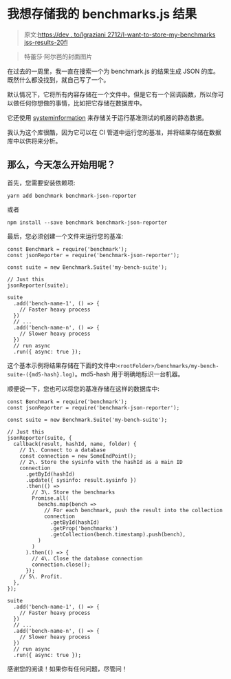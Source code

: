 # 我想存储我的 benchmarks.js 结果

> 原文:[https://dev . to/lgraziani 2712/I-want-to-store-my-benchmarks jss-results-20fl](https://dev.to/lgraziani2712/i-want-to-store-my-benchmarksjs-results-20fl)

> 特蕾莎·阿尔芭的封面图片

在过去的一周里，我一直在搜索一个为 benchmark.js 的结果生成 JSON 的库。既然什么都没找到，就自己写了一个。

默认情况下，它将所有内容存储在一个文件中。但是它有一个回调函数，所以你可以做任何你想做的事情，比如把它存储在数据库中。

它还使用 [systeminformation](https://www.npmjs.com/package/systeminformation) 来存储关于运行基准测试的机器的静态数据。

我认为这个库很酷，因为它可以在 CI 管道中运行您的基准，并将结果存储在数据库中以供将来分析。

## 那么，今天怎么开始用呢？

首先，您需要安装依赖项:

`yarn add benchmark benchmark-json-reporter`

或者

`npm install --save benchmark benchmark-json-reporter`

最后，您必须创建一个文件来运行您的基准:

```
const Benchmark = require('benchmark');
const jsonReporter = require('benchmark-json-reporter');

const suite = new Benchmark.Suite('my-bench-suite');

// Just this
jsonReporter(suite);

suite
  .add('bench-name-1', () => {
    // Faster heavy process
  })
  // ...
  .add('bench-name-n', () => {
    // Slower heavy process
  })
  // run async
  .run({ async: true }); 
```

这个基本示例将结果存储在下面的文件中:`<rootFolder>/benchmarks/my-bench-suite-({md5-hash}.log)`。md5-hash 用于明确地标识一台机器。

顺便说一下，您也可以将您的基准存储在这样的数据库中:

```
const Benchmark = require('benchmark');
const jsonReporter = require('benchmark-json-reporter');

const suite = new Benchmark.Suite('my-bench-suite');

// Just this
jsonReporter(suite, {
  callback(result, hashId, name, folder) {
    // 1\. Connect to a database
    const connection = new SomeEndPoint();
    // 2\. Store the sysinfo with the hashId as a main ID
    connection
      .getById(hashId)
      .update({ sysinfo: result.sysinfo })
      .then(() => 
        // 3\. Store the benchmarks
        Promise.all(
          benchs.map(bench =>
            // For each benchmark, push the result into the collection
            connection
              .getById(hashId)
              .getProp('benchmarks')
              .getCollection(bench.timestamp).push(bench),
          )
        )
      ).then(() => {
        // 4\. Close the database connection
        connection.close();
      });
    // 5\. Profit.
  },
});

suite
  .add('bench-name-1', () => {
    // Faster heavy process
  })
  // ...
  .add('bench-name-n', () => {
    // Slower heavy process
  })
  // run async
  .run({ async: true }); 
```

感谢您的阅读！如果你有任何问题，尽管问！
